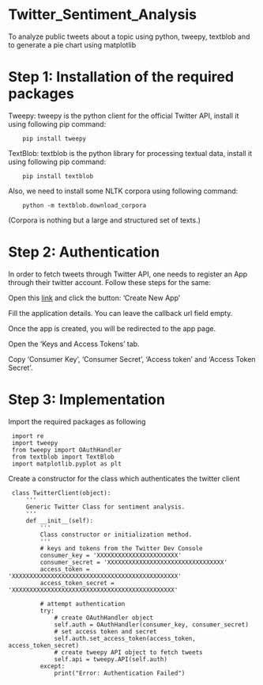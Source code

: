 # Twitter_Sentiment_Analysis
To analyze public tweets about a topic using python, tweepy, textblob and to generate a pie chart using matplotlib

# Step 1: Installation of the required packages

Tweepy: tweepy is the python client for the official Twitter API, install it using following pip command:
     
        pip install tweepy

TextBlob: textblob is the python library for processing textual data, install it using following pip command:

        pip install textblob

Also, we need to install some NLTK corpora using following command:

        python -m textblob.download_corpora

(Corpora is nothing but a large and structured set of texts.)

# Step 2: Authentication

In order to fetch tweets through Twitter API, one needs to register an App through their twitter account. Follow these steps for the same:

Open this [link](https://developer.twitter.com/en/apps) and click the button: ‘Create New App’

Fill the application details. You can leave the callback url field empty.

Once the app is created, you will be redirected to the app page.

Open the ‘Keys and Access Tokens’ tab.

Copy ‘Consumer Key’, ‘Consumer Secret’, ‘Access token’ and ‘Access Token Secret’.

# Step 3: Implementation

Import the required packages as following

     import re 
     import tweepy 
     from tweepy import OAuthHandler 
     from textblob import TextBlob 
     import matplotlib.pyplot as plt

Create a constructor for the class which authenticates the twitter client

     class TwitterClient(object): 
         ''' 
         Generic Twitter Class for sentiment analysis. 
         '''
         def __init__(self): 
             ''' 
             Class constructor or initialization method. 
             '''
             # keys and tokens from the Twitter Dev Console 
             consumer_key = 'XXXXXXXXXXXXXXXXXXXXXXX'
             consumer_secret = 'XXXXXXXXXXXXXXXXXXXXXXXXXXXXXXXXX'
             access_token = 'XXXXXXXXXXXXXXXXXXXXXXXXXXXXXXXXXXXXXXXXXXXXXXX'
             access_token_secret = 'XXXXXXXXXXXXXXXXXXXXXXXXXXXXXXXXXXXXXXXXXXXXXX'

             # attempt authentication 
             try: 
                 # create OAuthHandler object 
                 self.auth = OAuthHandler(consumer_key, consumer_secret) 
                 # set access token and secret 
                 self.auth.set_access_token(access_token, access_token_secret) 
                 # create tweepy API object to fetch tweets 
                 self.api = tweepy.API(self.auth) 
             except: 
                 print("Error: Authentication Failed")

